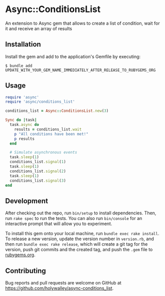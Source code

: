 # Async::ConditionsList

An extension to Async gem that allows to create a list of condition, wait for it and receive an array of results

## Installation

Install the gem and add to the application's Gemfile by executing:

    $ bundle add UPDATE_WITH_YOUR_GEM_NAME_IMMEDIATELY_AFTER_RELEASE_TO_RUBYGEMS_ORG

## Usage

```ruby
require 'async'
require 'async/conditions_list'

conditions_list = Async::ConditionsList.new(3)

Sync do |task|
  task.async do
    results = conditions_list.wait
    p "All conditions have been met!"
    p results
  end

  # Simulate asynchronous events
  task.sleep(1)
  conditions_list.signal(1)
  task.sleep(1)
  conditions_list.signal(2)
  task.sleep(1)
  conditions_list.signal(3)
end
```

## Development

After checking out the repo, run `bin/setup` to install dependencies. Then, run `rake spec` to run the tests. You can also run `bin/console` for an interactive prompt that will allow you to experiment.

To install this gem onto your local machine, run `bundle exec rake install`. To release a new version, update the version number in `version.rb`, and then run `bundle exec rake release`, which will create a git tag for the version, push git commits and the created tag, and push the `.gem` file to [rubygems.org](https://rubygems.org).

## Contributing

Bug reports and pull requests are welcome on GitHub at https://github.com/holywalley/async-conditions_list.
